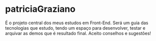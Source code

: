 # patriciaGraziano
É o projeto central dos meus estudos em Front-End. Será um guia das tecnologias que estudo, tendo um espaço para desenvolver, testar e arquivar as demos que é resultado final. Aceito conselhos e sugestões!
